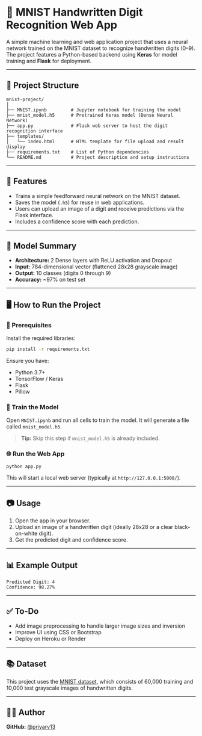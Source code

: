 
# 🧠 MNIST Handwritten Digit Recognition Web App

A simple machine learning and web application project that uses a neural network trained on the MNIST dataset to recognize handwritten digits (0–9). The project features a Python-based backend using **Keras** for model training and **Flask** for deployment.

---

## 📁 Project Structure

```
mnist-project/
│
├── MNIST.ipynb         # Jupyter notebook for training the model
├── mnist_model.h5      # Pretrained Keras model (Dense Neural Network)
├── app.py              # Flask web server to host the digit recognition interface
├── templates/
│   └── index.html      # HTML template for file upload and result display
├── requirements.txt    # List of Python dependencies
└── README.md           # Project description and setup instructions
```

---

## 🚀 Features

- Trains a simple feedforward neural network on the MNIST dataset.
- Saves the model (`.h5`) for reuse in web applications.
- Users can upload an image of a digit and receive predictions via the Flask interface.
- Includes a confidence score with each prediction.

---

## 🧪 Model Summary

- **Architecture:** 2 Dense layers with ReLU activation and Dropout
- **Input:** 784-dimensional vector (flattened 28x28 grayscale image)
- **Output:** 10 classes (digits 0 through 9)
- **Accuracy:** ~97% on test set

---

## 🖥️ How to Run the Project

### 🔧 Prerequisites

Install the required libraries:

```bash
pip install -r requirements.txt
```

Ensure you have:
- Python 3.7+
- TensorFlow / Keras
- Flask
- Pillow

### 🧠 Train the Model

Open `MNIST.ipynb` and run all cells to train the model. It will generate a file called `mnist_model.h5`.

> **Tip:** Skip this step if `mnist_model.h5` is already included.

### 🌐 Run the Web App

```bash
python app.py
```

This will start a local web server (typically at `http://127.0.0.1:5000/`).

---

## 📷 Usage

1. Open the app in your browser.
2. Upload an image of a handwritten digit (ideally 28x28 or a clear black-on-white digit).
3. Get the predicted digit and confidence score.

---

## 📊 Example Output

```
Predicted Digit: 4
Confidence: 98.27%
```

---

## ✅ To-Do

- Add image preprocessing to handle larger image sizes and inversion
- Improve UI using CSS or Bootstrap
- Deploy on Heroku or Render

---

## 📚 Dataset

This project uses the [MNIST dataset](http://yann.lecun.com/exdb/mnist/), which consists of 60,000 training and 10,000 test grayscale images of handwritten digits.

---

## 👨‍💻 Author

**GitHub:** [@priyarv13](https://github.com/priyarv13)
